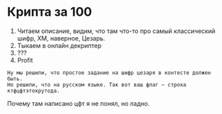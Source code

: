 # Крипта за 100
1. Читаем описание, видим, что там что-то про самый классический шифр, ХМ, наверное, Цезарь.
2. Тыкаем в онлайн декриптер
3. ???
4. Profit
```
Ну мы решили, что простое задание на шифр цезаря в контесте должен быть. 
Но решили, что на русском языке. Так вот ваш флаг — строка ктфцфтэтокрутода.
```
Почему там написано цфт я не понял, но ладно.
